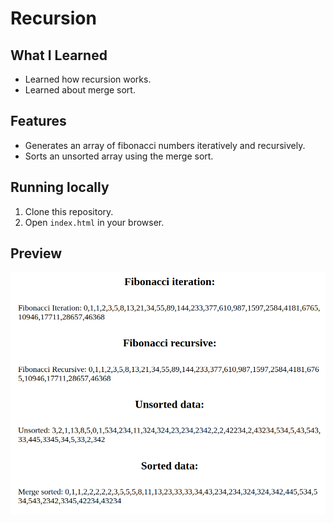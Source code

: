 # Recursion

## What I Learned

- Learned how recursion works.
- Learned about merge sort.

## Features

- Generates an array of fibonacci numbers iteratively and recursively.
- Sorts an unsorted array using the merge sort.

## Running locally

1. Clone this repository.
2. Open `index.html` in your browser.

## Preview

![preview](preview.png)

